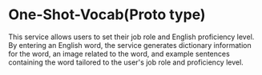 # One-Shot-Vocab(Proto type)

This service allows users to set their job role and English proficiency level. By entering an English word, the service generates dictionary information for the word, an image related to the word, and example sentences containing the word tailored to the user's job role and proficiency level.
